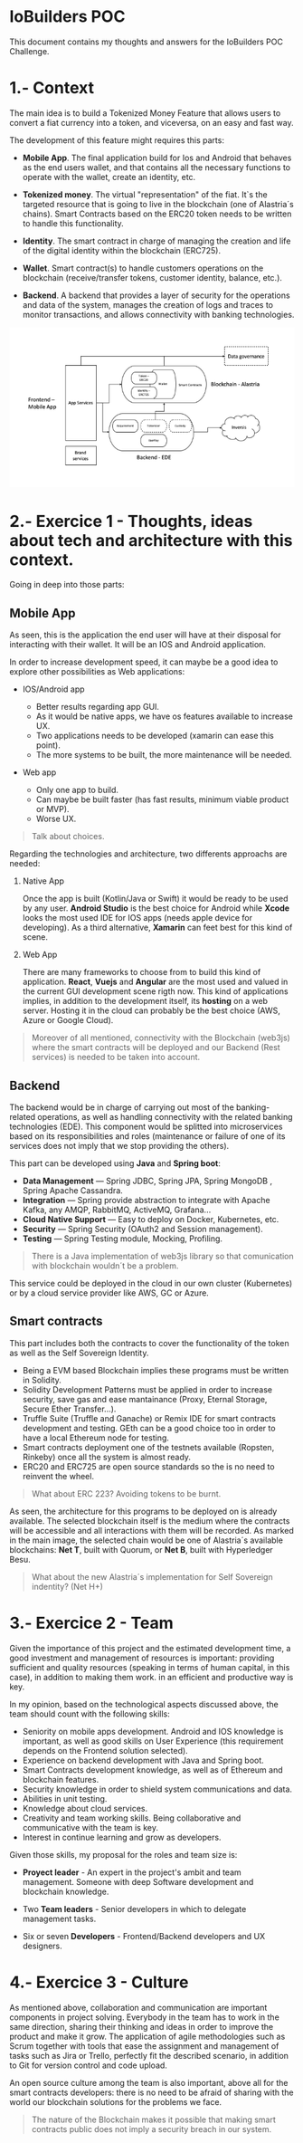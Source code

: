 # IoBuilders POC

This document contains my thoughts and answers for the IoBuilders POC Challenge.

# 1.- Context

The main idea is to build a Tokenized Money Feature that allows users to convert a fiat currency into a token, and viceversa, on an easy and fast way.

The development of this feature might requires this parts:

- **Mobile App**. The final application build for Ios and Android that behaves as the end users wallet, and that contains all the necessary functions to operate with the wallet, create an identity, etc.

- **Tokenized money**. The virtual "representation" of the fiat. It`s the targeted resource that is going to live in the blockchain (one of Alastria´s chains). Smart Contracts based on the ERC20 token needs to be written to handle this functionality.

- **Identity**. The smart contract in charge of managing the creation and life of the digital identity within the blockchain (ERC725).

- **Wallet**. Smart contract(s) to handle customers operations on the blockchain (receive/transfer tokens, customer identity, balance, etc.).

- **Backend**. A backend that provides a layer of security for the operations and data of the system, manages the creation of logs and traces to monitor transactions, and allows connectivity with banking technologies.

![POC Schema](Resources/Schema.png)

# 2.- Exercice 1 - Thoughts, ideas about tech and architecture with this context.

Going in deep into those parts:

## Mobile App

As seen, this is the application the end user will have at their disposal for interacting with their wallet. It will be an IOS and Android application.

In order to increase development speed, it can maybe be a good idea to explore other possibilities as Web applications:

- IOS/Android app
    + Better results regarding app GUI.
    + As it would be native apps, we have os features available to increase UX.

    - Two applications needs to be developed (xamarin can ease this point).
    - The more systems to be built, the more maintenance will be needed.

- Web app
    + Only one app to build.
    + Can maybe be built faster (has fast results, minimum viable product or MVP).
    - Worse UX.

> Talk about choices.

Regarding the technologies and architecture, two differents approachs are needed:

1. Native App

    Once the app is built (Kotlin/Java or Swift) it would be ready to be used by any user. **Android Studio** is the best choice for Android while **Xcode** looks the most used IDE for IOS apps (needs apple device for developing). As a third alternative, **Xamarin** can feet best for this kind of scene.

2. Web App

    There are many frameworks to choose from to build this kind of application. **React**, **Vuejs** and **Angular** are the most used and valued in the current GUI development scene rigth now.
    This kind of applications implies, in addition to the development itself, its **hosting** on a web server. Hosting it in the cloud can probably be the best choice (AWS, Azure or Google Cloud).

> Moreover of all mentioned, connectivity with the Blockchain (web3js) where the smart contracts will be deployed and our Backend (Rest services) is needed to be taken into account.

## Backend

The backend would be in charge of carrying out most of the banking-related operations, as well as handling connectivity with the related banking technologies (EDE). This component would be splitted into microservices based on its responsibilities and roles (maintenance or failure of one of its services does not imply that we stop providing the others).

This part can be developed using **Java** and **Spring boot**:

- **Data Management** — Spring JDBC, Spring JPA, Spring MongoDB , Spring Apache Cassandra.
- **Integration** — Spring provide abstraction to integrate with Apache Kafka, any AMQP, RabbitMQ, ActiveMQ, Grafana...
- **Cloud Native Support** — Easy to deploy on Docker, Kubernetes, etc.
- **Security** — Spring Security (OAuth2 and Session management).
- **Testing** — Spring Testing module, Mocking, Profiling.

> There is a Java implementation of web3js library so that comunication with blockchain wouldn´t be a problem.

This service could be deployed in the cloud in our own cluster (Kubernetes) or by a cloud service provider like AWS, GC or Azure.

## Smart contracts

This part includes both the contracts to cover the functionality of the token as well as the Self Sovereign Identity. 

- Being a EVM based Blockchain implies these programs must be written in Solidity.
- Solidity Development Patterns must be applied in order to increase security, save gas and ease mantainance (Proxy, Eternal Storage, Secure Ether Transfer...).
- Truffle Suite (Truffle and Ganache) or Remix IDE for smart contracts development and testing. GEth can be a good choice too in order to have a local Ethereum node for testing.
- Smart contracts deployment one of the testnets available (Ropsten, Rinkeby) once all the system is almost ready.
- ERC20 and ERC725 are open source standards so the is no need to reinvent the wheel.

> What about ERC 223? Avoiding tokens to be burnt.

As seen, the architecture for this programs to be deployed on is already available. The selected blockchain itself is the medium where the contracts will be accessible and all interactions with them will be recorded. As marked in the main image, the selected chain would be one of Alastria´s available blockchains: **Net T**, built with Quorum, or **Net B**, built with Hyperledger Besu.

> What about the new Alastria´s implementation for Self Sovereign indentity? (Net H+)

# 3.- Exercice 2 - Team

Given the importance of this project and the estimated development time, a good investment and management of resources is important: providing sufficient and quality resources (speaking in terms of human capital, in this case), in addition to making them work. in an efficient and productive way is key. 

In my opinion, based on the technological aspects discussed above, the team should count with the following skills:

- Seniority on mobile apps development. Android and IOS knowledge is important, as well as good skills on User Experience (this requirement depends on the Frontend solution selected).
- Experience on backend development with Java and Spring boot. 
- Smart Contracts development knowledge, as well as of Ethereum and blockchain features.
- Security knowledge in order to shield system communications and data.
- Abilities in unit testing.
- Knowledge about cloud services.
- Creativity and team working skills. Being collaborative and communicative with the team is key.
- Interest in continue learning and grow as developers.

Given those skills, my proposal for the roles and team size is:

- **Proyect leader** - An expert in the project's ambit and team management. Someone with deep Software development and blockchain knowledge.

- Two **Team leaders** - Senior developers in which to delegate management tasks.

- Six or seven **Developers** - Frontend/Backend developers and UX designers.

# 4.- Exercice 3 - Culture

As mentioned above, collaboration and communication are important components in project solving. Everybody in the team has to work in the same direction, sharing their thinking and ideas in order to improve the product and make it grow.
The application of agile methodologies such as Scrum together with tools that ease the assignment and management of tasks such as Jira or Trello, perfectly fit the described scenario, in addition to Git for version control and code upload.

An open source culture among the team is also important, above all for the smart contracts developers: there is no need to be afraid of sharing with the world our blockchain solutions for the problems we face.

> The nature of the Blockchain makes it possible that making smart contracts public does not imply a security breach in our system.